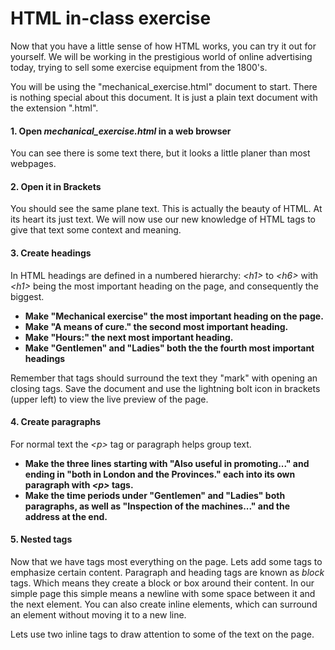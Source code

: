 # HTML in-class  exercise

Now that you have a little sense of how HTML works, you can try it out for yourself. We will be working in the prestigious world of online advertising today, trying to sell some exercise equipment from the 1800's. 

You will be using the "mechanical_exercise.html" document to start. There is nothing special about this document. It is just a plain text document with the extension ".html". 

#### 1. Open *mechanical_exercise.html* in a web browser

You can see there is some text there, but it looks a little planer than most webpages. 

#### 2. Open it in Brackets

You should see the same plane text. This is actually the beauty of HTML. At its heart its just text. We will now use our new knowledge of HTML tags to give that text some context and meaning.

#### 3. Create headings

In HTML headings are defined in a numbered hierarchy: *&lt;h1&gt;* to *&lt;h6&gt;* with *&lt;h1&gt;* being the most important heading on the page, and consequently the biggest.

* **Make "Mechanical exercise" the most important heading on the page.**
* **Make "A means of cure." the second most important heading.**
* **Make "Hours:" the next most important heading.**
* **Make "Gentlemen" and "Ladies" both the the fourth most important headings**

Remember that tags should surround the text they "mark" with opening an closing tags. Save the document and use the lightning bolt icon in brackets (upper left) to view the live preview of the page.

#### 4. Create paragraphs

For normal text the *&lt;p&gt;* tag or paragraph helps group text.

* **Make the three lines starting with "Also useful in promoting..." and ending in "both in London and the Provinces." each into its own paragraph with *&lt;p&gt;* tags.**
* **Make the time periods under "Gentlemen" and "Ladies" both paragraphs, as well as "Inspection of the machines..." and the address at the end.**

#### 5. Nested tags

Now that we have tags most everything on the page. Lets add some tags to emphasize certain content. Paragraph and heading tags are known as *block* tags. Which means they create a block or box around their content. In our simple page this simple means a newline with some space between it and the next element. You can also create inline elements, which can surround an element without moving it to a new line.

Lets use two inline tags to draw attention to some of the text on the page.




